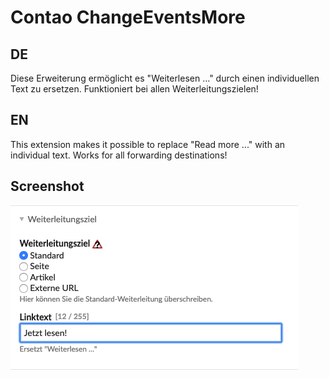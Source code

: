 # Contao ChangeEventsMore

## DE
Diese Erweiterung ermöglicht es "Weiterlesen …" durch einen individuellen Text zu ersetzen. Funktioniert bei allen Weiterleitungszielen!

## EN
This extension makes it possible to replace "Read more ..." with an individual text. Works for all forwarding destinations!

## Screenshot

![Example screenshot](https://raw.githubusercontent.com/ngdot/contao-changeeventsmore/master/screenshot.png)